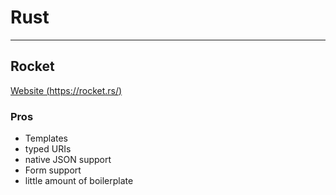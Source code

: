 # Rust

---

## Rocket

[Website (https://rocket.rs/)](https://rocket.rs/)

### Pros

-   Templates
-   typed URIs
-   native JSON support
-   Form support
-   little amount of boilerplate
